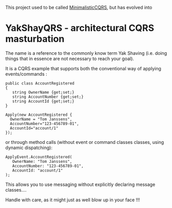 This project used to be called [MinimalisticCQRS](https://github.com/ToJans/MinimalisticCQRS/), but has evolved into
# YakShayQRS - architectural CQRS masturbation

The name is a reference to the commonly know term Yak Shaving (i.e. doing things that in 
essence are not necessary to reach your goal).

It is a CQRS example that supports both the conventional way of applying events/commands :

    public class AccountRegistered
    {
       string OwnerName {get;set;}
       string AccountNumber {get;set;}
       string AccountId {get;set;}
    }

    Apply(new AccountRegistered {
      OwnerName = "Tom Janssens",
      AccountNumber="123-456789-01",
      AccountId="account/1"
    });

or through method calls (without event or command classes classes, using dynamic dispatching):


    ApplyEvent.AccountRegistered(
       OwnerName: "Tom Janssens",
       AccountNumber: "123-456789-01",
       AccountId: "account/1"
    );

This allows you to use messaging without explicitly declaring message classes....

Handle with care, as it might just as well blow up in your face !!!